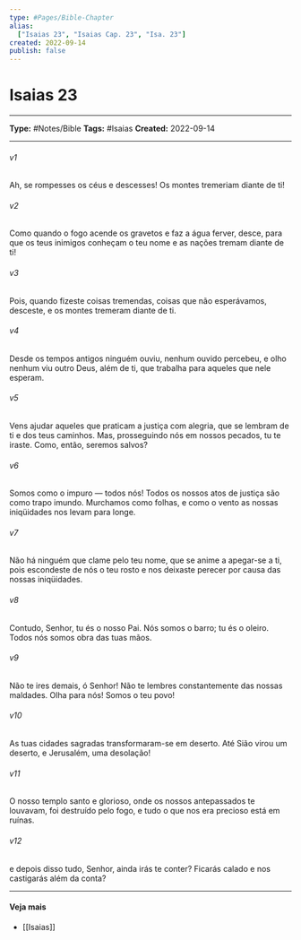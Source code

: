 ```yaml
---
type: #Pages/Bible-Chapter
alias:
  ["Isaias 23", "Isaias Cap. 23", "Isa. 23"]
created: 2022-09-14
publish: false
---
```


# Isaias 23

---

**Type:** #Notes/Bible
**Tags:** #Isaias
**Created:** 2022-09-14

---

###### v1
Ah, se rompesses os céus e descesses! Os montes tremeriam diante de ti!
###### v2
Como quando o fogo acende os gravetos e faz a água ferver, desce, para que os teus inimigos conheçam o teu nome e as nações tremam diante de ti!
###### v3
Pois, quando fizeste coisas tremendas, coisas que não esperávamos, desceste, e os montes tremeram diante de ti.
###### v4
Desde os tempos antigos ninguém ouviu, nenhum ouvido percebeu, e olho nenhum viu outro Deus, além de ti, que trabalha para aqueles que nele esperam.
###### v5
Vens ajudar aqueles que praticam a justiça com alegria, que se lembram de ti e dos teus caminhos. Mas, prosseguindo nós em nossos pecados, tu te iraste. Como, então, seremos salvos?
###### v6
Somos como o impuro — todos nós! Todos os nossos atos de justiça são como trapo imundo. Murchamos como folhas, e como o vento as nossas iniqüidades nos levam para longe.
###### v7
Não há ninguém que clame pelo teu nome, que se anime a apegar-se a ti, pois escondeste de nós o teu rosto e nos deixaste perecer por causa das nossas iniqüidades.
###### v8
Contudo, Senhor, tu és o nosso Pai. Nós somos o barro; tu és o oleiro. Todos nós somos obra das tuas mãos.
###### v9
Não te ires demais, ó Senhor! Não te lembres constantemente das nossas maldades. Olha para nós! Somos o teu povo!
###### v10
As tuas cidades sagradas transformaram-se em deserto. Até Sião virou um deserto, e Jerusalém, uma desolação!
###### v11
O nosso templo santo e glorioso, onde os nossos antepassados te louvavam, foi destruído pelo fogo, e tudo o que nos era precioso está em ruínas.
###### v12
e depois disso tudo, Senhor, ainda irás te conter? Ficarás calado e nos castigarás além da conta?


---

#### Veja mais

- [[Isaias]]
